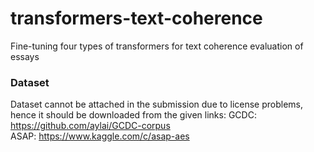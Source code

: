 # transformers-text-coherence
Fine-tuning four types of transformers for text coherence evaluation of essays


### Dataset 
Dataset cannot be attached in the submission due to license problems, hence it should be downloaded from the given links:
GCDC: https://github.com/aylai/GCDC-corpus<br />
ASAP: https://www.kaggle.com/c/asap-aes
